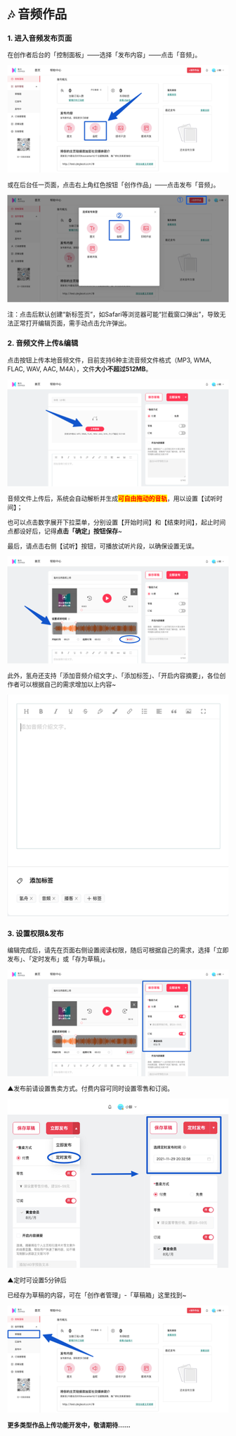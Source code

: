 # 🎶 音频作品

### 1. 进入音频发布页面

在创作者后台的「控制面板」——选择「发布内容」——点击「音频」。

![](../.gitbook/assets/4音频01.png)

或在后台任一页面，点击右上角红色按钮「创作作品」——点击发布「音频」。

![](../.gitbook/assets/4音频02.png)

注：点击后默认创建“新标签页”，如Safari等浏览器可能“拦截窗口弹出”，导致无法正常打开编辑页面，需手动点击允许弹出。

### **2. 音频文件上传&编辑**

点击按钮上传本地音频文件，目前支持6种主流音频文件格式（MP3, WMA, FLAC, WAV, AAC, M4A），文件**大小不超过512MB**。

![](../.gitbook/assets/4音频03.png)

音频文件上传后，系统会自动解析并生成<mark style="color:red;">**可自由拖动的音轨**</mark>，用以设置【试听时间】；

也可以点击数字展开下拉菜单，分别设置【开始时间】和【结束时间】，起止时间点都设好后，记得**点击「确定」按钮保存**\~

最后，请点击右侧【试听】按钮，可播放试听片段，以确保设置无误。

![](../.gitbook/assets/4音频04.png)

此外，氢舟还支持「添加音频介绍文字」、「添加标签」、「开启内容摘要」，各位创作者可以根据自己的需求增加以上内容\~

![](../.gitbook/assets/4音频05.png)

### **3. 设置权限&发布**

编辑完成后，请先在页面右侧设置阅读权限，随后可根据自己的需求，选择「立即发布」、「定时发布」或「存为草稿」。

![](../.gitbook/assets/4音频06.png)

▲发布前请设置售卖方式。付费内容可同时设置零售和订阅。

![](../.gitbook/assets/4音频07.jpg)

▲定时可设置5分钟后

已经存为草稿的内容，可在「创作者管理」-「草稿箱」这里找到\~

![](../.gitbook/assets/4音频08.png)

**更多类型作品上传功能开发中，敬请期待……**
